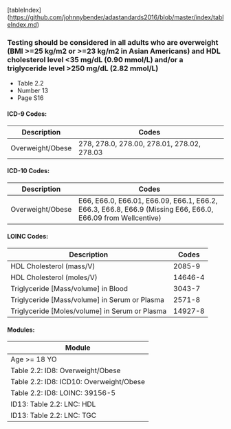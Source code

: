 [tableIndex] (https://github.com/johnnybender/adastandards2016/blob/master/index/tableIndex.md)

### **Testing should be considered in all adults who are overweight (BMI >=25 kg/m2 or >=23 kg/m2 in Asian Americans) and HDL cholesterol level <35 mg/dL (0.90 mmol/L) and/or a triglyceride level >250 mg/dL (2.82 mmol/L)**
* Table 2.2
* Number 13
* Page S16

#### ICD-9 Codes:

Description | Codes
----------- | -----
Overweight/Obese | 278, 278.0, 278.00, 278.01, 278.02, 278.03

#### ICD-10 Codes:

Description | Codes
----------- | -----
Overweight/Obese | E66, E66.0, E66.01, E66.09, E66.1, E66.2, E66.3, E66.8, E66.9 (Missing E66, E66.0, E66.09 from Wellcentive)

#### LOINC Codes:

Description | Codes
----------- | -----
HDL Cholesterol (mass/V) | 2085-9
HDL Cholesterol (moles/V) | 14646-4
Triglyceride [Mass/volume] in Blood | 3043-7
Triglyceride [Mass/volume] in Serum or Plasma | 2571-8
Triglyceride [Moles/volume] in Serum or Plasma | 14927-8

#### Modules:

Module |
------ |
Age >= 18 YO |
Table 2.2: ID8: Overweight/Obese |
Table 2.2: ID8: ICD10: Overweight/Obese |
Table 2.2: ID8: LOINC: 39156-5 |
ID13: Table 2.2: LNC: HDL |
ID13: Table 2.2: LNC: TGC |
